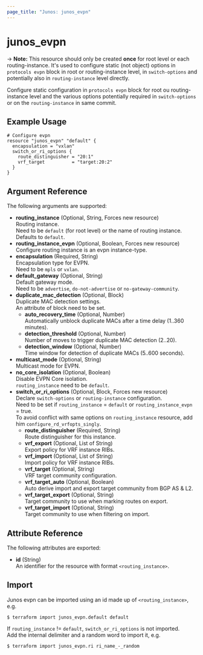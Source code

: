 ```yaml
---
page_title: "Junos: junos_evpn"
---
```


# junos_evpn

-> **Note:** This resource should only be created **once** for root level or each routing-instance.
It's used to configure static (not object) options in `protocols evpn` block in root or
routing-instance level, in `switch-options` and potentially also in `routing-instance` level directly.

Configure static configuration in `protocols evpn` block for root ou routing-instance level and the
various options potentially required in `switch-options` or on the `routing-instance` in same commit.

## Example Usage

```hcl
# Configure evpn
resource "junos_evpn" "default" {
  encapsulation = "vxlan"
  switch_or_ri_options {
    route_distinguisher = "20:1"
    vrf_target          = "target:20:2"
  }
}
```

## Argument Reference

The following arguments are supported:

- **routing_instance** (Optional, String, Forces new resource)  
  Routing instance.  
  Need to be `default` (for root level) or the name of routing instance.  
  Defaults to `default`.
- **routing_instance_evpn** (Optional, Boolean, Forces new resource)  
  Configure routing instance is an evpn instance-type.
- **encapsulation** (Required, String)  
  Encapsulation type for EVPN.  
  Need to be `mpls` or `vxlan`.
- **default_gateway** (Optional, String)  
  Default gateway mode.  
  Need to be `advertise`, `do-not-advertise` or `no-gateway-community`.
- **duplicate_mac_detection** (Optional, Block)  
  Duplicate MAC detection settings.  
  An attribute of block need to be set.
  - **auto_recovery_time** (Optional, Number)  
    Automatically unblock duplicate MACs after a time delay (1..360 minutes).
  - **detection_threshold** (Optional, Number)  
    Number of moves to trigger duplicate MAC detection (2..20).
  - **detection_window** (Optional, Number)  
    Time window for detection of duplicate MACs (5..600 seconds).
- **multicast_mode** (Optional, String)  
  Multicast mode for EVPN.
- **no_core_isolation** (Optional, Boolean)  
  Disable EVPN Core isolation.  
  `routing_instance` need to be `default`.
- **switch_or_ri_options** (Optional, Block, Forces new resource)  
  Declare `switch-options` or `routing-instance` configuration.  
  Need to be set if `routing_instance` = `default` or `routing_instance_evpn` = true.  
  To avoid conflict with same options on `routing_instance` resource, add him `configure_rd_vrfopts_singly`.
  - **route_distinguisher** (Required, String)  
    Route distinguisher for this instance.
  - **vrf_export** (Optional, List of String)  
    Export policy for VRF instance RIBs.
  - **vrf_import** (Optional, List of String)  
    Import policy for VRF instance RIBs.
  - **vrf_target** (Optional, String)  
    VRF target community configuration.
  - **vrf_target_auto** (Optional, Boolean)  
    Auto derive import and export target community from BGP AS & L2.
  - **vrf_target_export** (Optional, String)  
    Target community to use when marking routes on export.
  - **vrf_target_import** (Optional, String)  
    Target community to use when filtering on import.

## Attribute Reference

The following attributes are exported:

- **id** (String)  
  An identifier for the resource with format `<routing_instance>`.

## Import

Junos evpn can be imported using an id made up of `<routing_instance>`, e.g.

```shell
$ terraform import junos_evpn.default default
```

If `routing_instance` != `default`, `switch_or_ri_options` is not imported.  
Add the internal delimiter and a random word to import it, e.g.

```shell
$ terraform import junos_evpn.ri ri_name_-_random
```
